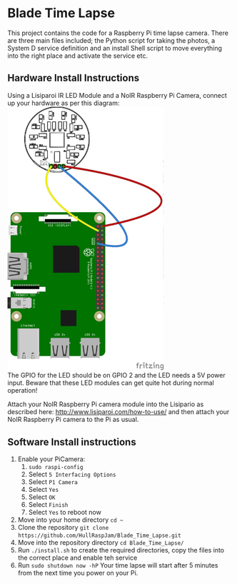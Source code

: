 # Blade Time Lapse
This project contains the code for a Raspberry Pi time lapse camera. There are three main files included; the Python script for taking the photos, a System D service definition and an install Shell script to move everything into the right place and activate the service etc.

## Hardware Install Instructions
Using a Lisiparoi IR LED Module and a NoIR Raspberry Pi Camera, connect up your hardware as per this diagram:
<img src="/docs/blade-wiring_bb.png" alt="Wiring Diagram" width="350"><br />
The GPIO for the LED should be on GPIO 2 and the LED needs a 5V power input. Beware that these LED modules can get quite hot during normal operation!

Attach your NoIR Raspberry Pi camera module into the Lisipario as described here: http://www.lisiparoi.com/how-to-use/ and then attach your NoIR Raspberry Pi camera to the Pi as usual. 
## Software Install instructions
1. Enable your PiCamera:
   1. ```sudo raspi-config```
   1. Select ```5 Interfacing Options```
   1. Select ```P1 Camera```
   1. Select ```Yes```
   1. Select ```OK```
   1. Select ```Finish```
   1. Select ```Yes``` to reboot now
1. Move into your home directory ```cd ~```
1. Clone the repository ```git clone https://github.com/HullRaspJam/Blade_Time_Lapse.git```
1. Move into the repository directory ```cd Blade_Time_Lapse/```
1. Run ```./install.sh``` to create the required directories, copy the files into the correct place and enable teh service
1. Run ```sudo shutdown now -hP```
Your time lapse will start after 5 minutes from the next time you power on your Pi.
